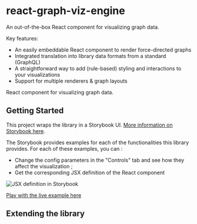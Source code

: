 # react-graph-viz-engine

An out-of-the-box React component for visualizing graph data.

Key features:
- An easily embeddable React component to render force-directed graphs
- Integrated translation into library data formats from a standard (GraphQL)
- A straightforward way to add (rule-based) styling and interactions to your visualizations
- Support for multiple renderers & graph layouts

React component for visualizing graph data.

## Getting Started
This project wraps the library in a Storybook UI. [More information on Storybook here](https://storybook.js.org/).

The Storybook provides examples  for each of the functionalities this library provides. For each of these examples, you can :
* Change the config parameters in the "Controls" tab and see how they affect the visualization ;
* Get the corresponding JSX definition of the React component

![JSX definition in Storybook](docs/assets/storybook_jsx.png)

[Play with the live example here](https://react-graph-viz-engine.s3.us-west-1.amazonaws.com/index.html)

## Extending the library
